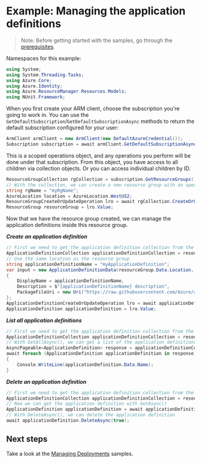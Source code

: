 # Example: Managing the application definitions

>Note: Before getting started with the samples, go through the [prerequisites](https://github.com/Azure/azure-sdk-for-net/tree/main/sdk/resourcemanager/Azure.ResourceManager#prerequisites).

Namespaces for this example:
```C# Snippet:Manage_ApplicationDefinitions_Namespaces
using System;
using System.Threading.Tasks;
using Azure.Core;
using Azure.Identity;
using Azure.ResourceManager.Resources.Models;
using NUnit.Framework;
```

When you first create your ARM client, choose the subscription you're going to work in. You can use the `GetDefaultSubscription`/`GetDefaultSubscriptionAsync` methods to return the default subscription configured for your user:

```C# Snippet:Readme_DefaultSubscription
ArmClient armClient = new ArmClient(new DefaultAzureCredential());
Subscription subscription = await armClient.GetDefaultSubscriptionAsync();
```

This is a scoped operations object, and any operations you perform will be done under that subscription. From this object, you have access to all children via collection objects. Or you can access individual children by ID.

```C# Snippet:Readme_GetResourceGroupCollection
ResourceGroupCollection rgCollection = subscription.GetResourceGroups();
// With the collection, we can create a new resource group with an specific name
string rgName = "myRgName";
AzureLocation location = AzureLocation.WestUS2;
ResourceGroupCreateOrUpdateOperation lro = await rgCollection.CreateOrUpdateAsync(true, rgName, new ResourceGroupData(location));
ResourceGroup resourceGroup = lro.Value;
```

Now that we have the resource group created, we can manage the application definitions inside this resource group.

***Create an application definition***

```C# Snippet:Managing_ApplicationDefinitions_CreateAnApplicationDefinition
// First we need to get the application definition collection from the resource group
ApplicationDefinitionCollection applicationDefinitionCollection = resourceGroup.GetApplicationDefinitions();
// Use the same location as the resource group
string applicationDefinitionName = "myApplicationDefinition";
var input = new ApplicationDefinitionData(resourceGroup.Data.Location, ApplicationLockLevel.None)
{
    DisplayName = applicationDefinitionName,
    Description = $"{applicationDefinitionName} description",
    PackageFileUri = new Uri("https://raw.githubusercontent.com/Azure/azure-managedapp-samples/master/Managed%20Application%20Sample%20Packages/201-managed-storage-account/managedstorage.zip")
};
ApplicationDefinitionCreateOrUpdateOperation lro = await applicationDefinitionCollection.CreateOrUpdateAsync(true, applicationDefinitionName, input);
ApplicationDefinition applicationDefinition = lro.Value;
```

***List all application definitions***

```C# Snippet:Managing_ApplicationDefinitions_ListAllApplicationDefinitions
// First we need to get the application definition collection from the resource group
ApplicationDefinitionCollection applicationDefinitionCollection = resourceGroup.GetApplicationDefinitions();
// With GetAllAsync(), we can get a list of the application definitions in the collection
AsyncPageable<ApplicationDefinition> response = applicationDefinitionCollection.GetAllAsync();
await foreach (ApplicationDefinition applicationDefinition in response)
{
    Console.WriteLine(applicationDefinition.Data.Name);
}
```

***Delete an application definition***

```C# Snippet:Managing_ApplicationDefinitions_DeleteAnApplicationDefinition
// First we need to get the application definition collection from the resource group
ApplicationDefinitionCollection applicationDefinitionCollection = resourceGroup.GetApplicationDefinitions();
// Now we can get the application definition with GetAsync()
ApplicationDefinition applicationDefinition = await applicationDefinitionCollection.GetAsync("myApplicationDefinition");
// With DeleteAsync(), we can delete the application definition
await applicationDefinition.DeleteAsync(true);
```


## Next steps
Take a look at the [Managing Deployments](https://github.com/Azure/azure-sdk-for-net/blob/main/sdk/resources/Azure.ResourceManager.Resources/samples/Sample2_ManagingDeployments.md) samples.
